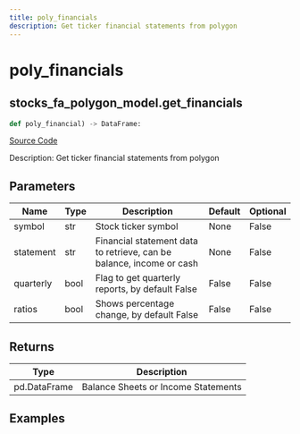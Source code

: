 ```yaml
---
title: poly_financials
description: Get ticker financial statements from polygon
---
```

# poly_financials

## stocks_fa_polygon_model.get_financials

```python
def poly_financial) -> DataFrame:
```
[Source Code](https://github.com/OpenBB-finance/OpenBBTerminal/tree/main/openbb_terminal/decorators.py#L16)

Description: Get ticker financial statements from polygon

## Parameters

| Name | Type | Description | Default | Optional |
| ---- | ---- | ----------- | ------- | -------- |
| symbol | str | Stock ticker symbol | None | False |
| statement | str | Financial statement data to retrieve, can be balance, income or cash | None | False |
| quarterly | bool | Flag to get quarterly reports, by default False | False | False |
| ratios | bool | Shows percentage change, by default False | False | False |

## Returns

| Type | Description |
| ---- | ----------- |
| pd.DataFrame | Balance Sheets or Income Statements |

## Examples

